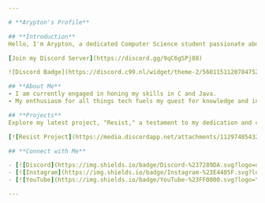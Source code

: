 ```yaml
---

# **Arypton's Profile**

## **Introduction**
Hello, I'm Arypton, a dedicated Computer Science student passionate about technology and programming. Welcome to my profile on Discord.

[Join my Discord Server](https://discord.gg/9qC6gSPj88)

![Discord Badge](https://discord.c99.nl/widget/theme-2/560115112078475266.png)

## **About Me**
- I am currently engaged in honing my skills in C and Java.
- My enthusiasm for all things tech fuels my quest for knowledge and innovation.

## **Projects**
Explore my latest project, "Resist," a testament to my dedication and creativity.

[![Resist Project](https://media.discordapp.net/attachments/1129748543222059029/1169237406067736627/image.png?ex=6554ac30&is=65423730&hm=af714b0e1f66681e0fa63002adb62b72b9733733dc50c81de3cbad074fc83bc7&=&width=1440&height=178)](https://discord.gg/9qC6gSPj88)

## **Connect with Me**

- [![Discord](https://img.shields.io/badge/Discord-%237289DA.svg?logo=discord&logoColor=white)](https://discord.com/users/560115112078475266)
- [![Instagram](https://img.shields.io/badge/Instagram-%23E4405F.svg?logo=Instagram&logoColor=white)](https://instagram.com/ig_arypton)
- [![YouTube](https://img.shields.io/badge/YouTube-%23FF0000.svg?logo=YouTube&logoColor=white)](https://www.youtube.com/@arypton.)

---
```

